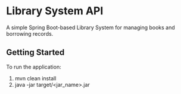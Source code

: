 # Library System API

A simple Spring Boot-based Library System for managing books and borrowing records.

## Getting Started

To run the application:
1. mvn clean install 
2. java -jar target/<jar_name>.jar


